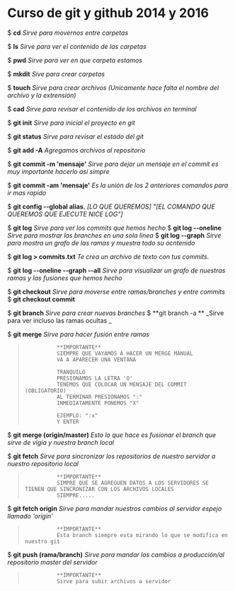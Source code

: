 # Curso de git y github 2014 y 2016

\$ **cd** _Sirve para movernos entre carpetas_

\$ **ls** _Sirve para ver el contenido de las carpetas_

\$ **pwd** _Sirve para ver en que carpeta estamos_

\$ **mkdit** _Sive para crear carpetas_

\$ **touch** _Sirve para crear archivos (Unicamente hace falta el nombre del archivo y la extrensión)_

\$ **cad** _Sirve para revisar el contenido de los archivos en terminal_

\$ **git init** _Sirve para inicial el proyecto en git_

\$ **git status** _Sirve para revisar el estado del git_

\$ **git add -A** _Agregamos archivos al repositorio_

\$ **git commit -m 'mensaje'** _Sirve para dejar un mensaje en el commit es muy importante hacerlo así simpre_

\$ **git commit -am 'mensaje'** _Es la unión de los 2 anteriores comandos para ir mas rapido_

\$ **git config --global alias.** _[LO QUE QUEREMOS] "[EL COMANDO QUE QUEREMOS QUE EJECUTE NICE LOG"]_

$ **git log** 														*Sirve para ver los commits que hemos hecho*
$ **git log --oneline** _Sirve para mostrar las branches en una sola linea_
\$ **git log --graph** _Sirve para mostra un grafo de las ramas y muestra todo su ocntenido_

\$ **git log > commits.txt** _Te crea un archivo de texto con tus commits._

\$ **git log --oneline --graph --all** _Sirve para visualizar un grafo de nuestras ramas y las fusiones que hemos hecho_

$ **git checkout** 												*Sirve para moverse entre ramas/branches y entre commits*
$ **git checkout commit**

$ **git branch** 													*Sirve para crear nuevas branches*
$ **git branch -a ** _Sirve para ver incluso las ramas ocultas _

\$ **git merge** _Sirve para hacer fusión entre ramas_

>     			**IMPORTANTE**
>     			SIEMPRE QUE VAYAMOS A HACER UN MERGE MANUAL
>     			VA A APARECER UNA VENTANA
>
>     			TRANQUILO
>     			PRESIONAMOS LA LETRA 'O'
>     			TENEMOS QUE COLOCAR UN MENSAJE DEL COMMIT (OBLIGATORIO)
>     			AL TERMINAR PRESIONAMOS ":"
>     			INMEDIATAMENTE PONEMOS "X"
>
>     			EJEMPLO: ":x"
>     			Y ENTER

\$ **git merge (origin/master)** _Esto lo que hace es fusionar el branch que sirve de vigia y nuestra branch local_

\$ **git fetch** _Sirve para sincronizar los repositorios de nuestro servidor a nuestro repositorio local_

>     			**IMPORTANTE**
>     			SIMPRE QUE SE AGREGUEN DATOS A LOS SERVIDORES SE TIENEN QUE SINCRONIZAR CON LOS ARCHIVOS LOCALES
>     			SIEMPRE.....

\$ **git fetch origin** _Sirve para mandar nuestros cambios al servidor espejo llamado 'origin'_

>     			**IMPORTANTE**
>     			Esta branch siempre esta mirando lo que se modifica en nuestro git

\$ **git push (rama/branch)** _Sirve para mandar los cambios a producción/al repositorio master del servidor_

>     			**IMPORTANTE**
>     			Sirve para subir archivos a servidor
